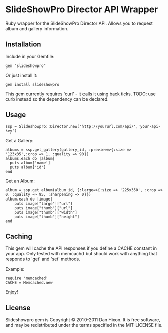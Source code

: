 SlideShowPro Director API Wrapper
============

Ruby wrapper for the SlideShowPro Director API. Allows you to request album and gallery information.

Installation
------------

Include in your Gemfile:

    gem "slideshowpro"
    
Or just install it:
  
    gem install slideshowpro

This gem currently requires 'curl' - it calls it using back ticks. TODO: use curb instead so the dependency can be declared.

Usage
-----

    ssp = Slideshowpro::Director.new('http://yoururl.com/api/','your-api-key')

Get a Gallery:
    
    albums = ssp.get_gallery(gallery_id, :preview=>{:size => '123x35',:crop => 1, :quality => 90})
    albums.each do |album|
      puts album['name'] 
      puts album['id']
    end
    
Get an Album:
    
    album = ssp.get_album(album_id, {:large=>{:size => '225x350', :crop => 0, :quality => 95, :sharpening => 0}})
    album.each do |image|
    	puts image["large"]["url"]
    	puts image["thumb"]["url"]
    	puts image["thumb"]["width"]
    	puts image["thumb"]["height"]
    end
    
Caching
--------

This gem will cache the API responses if you define a CACHE constant in your app.  Only tested with memcachd but should work with anything that responds to 'get' and 'set' methods.

Example:

    require 'memcached'
    CACHE = Memcached.new

Enjoy!

License
-------

Slideshowpro gem is Copyright © 2010-2011 Dan Hixon. It is free software, and may be redistributed under the terms specified in the MIT-LICENSE file.